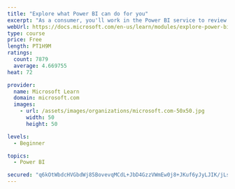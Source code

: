 ```yaml
---
title: "Explore what Power BI can do for you"
excerpt: "As a consumer, you'll work in the Power BI service to review and interact with content that has been shared with you. This module provides the foundational information that you need to work effectively in the Power BI service."
webUrl: https://docs.microsoft.com/en-us/learn/modules/explore-power-bi-service/
type: course
price: Free
length: PT1H9M
ratings:
  count: 7879
  average: 4.669755
heat: 72

provider:
  name: Microsoft Learn
  domain: microsoft.com
  images:
    - url: /assets/images/organizations/microsoft.com-50x50.jpg
      width: 50
      height: 50

levels:
  - Beginner

topics:
  - Power BI

secured: "q6kOtWbdcHVGbdWj85BovevqMCdL+JbD4GzzVWmEw0j8+JKuf6yJyLJIK/jLsyVkyct5pMNX4CAkaJEmtB9z4dyUs3Q6o+pgIsfH0n+dcY2WTQlN9oc5fGHnMWonm8HDWeHNJlbVLQVLSrBeVFiMHVS3BvQCx+EA4yauCftae7i3e+JlAz7n6mCP4uk9NfBT8VfdYtXeODkuqi2fWa+t8q84V+GjTEvSfEnxndVs2v7CnIquPAkixonjTtBKo+sP+QTUkNtheBMdB7BvnHt/OguXilskyu/njRZmVvTVJ99MQw7CeMASuHt+o30CkU6cNQsJ01cCb0vkxtVgTaAq+xMrEFl5252SdZ/uJQPTu2lT9DLG/G50ulqQzqo9iySGy5u5qB+BrzWxXNAVAZ1yDu2WTroP3kOHeaIZ2QWNayY=;6eMzPx5wNTecP6gq+KraQA=="
---
```


